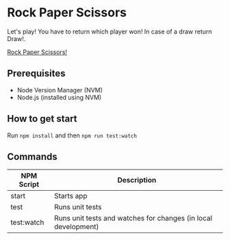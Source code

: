 # Rock Paper Scissors

Let's play! You have to return which player won! In case of a draw return Draw!.


[Rock Paper Scissors!](https://www.codewars.com/kata/5672a98bdbdd995fad00000f)

## Prerequisites

- Node Version Manager (NVM)
- Node.js (installed using NVM)

## How to get start

Run `npm install` and then `npm run test:watch`

## Commands

| NPM Script | Description                                                    |
| ---------- | -------------------------------------------------------------- |
| start      | Starts app                                                     |
| test       | Runs unit tests                                                |
| test:watch | Runs unit tests and watches for changes (in local development) |
